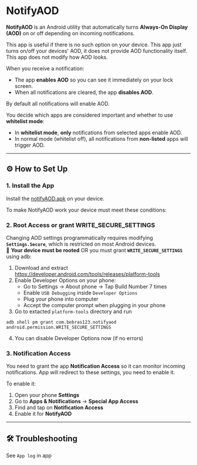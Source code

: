 # NotifyAOD

**NotifyAOD** is an Android utility that automatically turns **Always-On Display (AOD)** on or off
depending on incoming notifications.

This app is useful if there is no such option on your device.
This app just turns on/off your devices' AOD, it does not provide AOD functionality itself.
This app does not modify how AOD looks.

When you receive a notification:

- The app **enables AOD** so you can see it immediately on your lock screen.
- When all notifications are cleared, the app **disables AOD**.

By default all notifications will enable AOD.

You decide which apps are considered important and whether to use **whitelist mode**:

- In **whitelist mode**, **only** notifications from selected apps enable AOD.
- In normal mode (whitelist off), all notifications from **non-listed** apps will trigger AOD.

---

## ⚙️ How to Set Up

### 1. **Install the App**

Install the [notifyAOD.apk](https://github.com/bebras123/notifyaod/blob/main/notifyAOD.apk) on your device.

To make NotifyAOD work your device must meet these conditions:

### 2. **Root Access or grant WRITE_SECURE_SETTINGS**

Changing AOD settings programmatically requires modifying **`Settings.Secure`**, which is restricted
on most Android devices.  
📌 **Your device must be rooted** OR you must grant **`WRITE_SECURE_SETTINGS`** using adb:

1. Download and extract https://developer.android.com/tools/releases/platform-tools
2. Enable Developer Options on your phone:
    * Go to Settings → About phone → Tap Build Number 7 times
    * Enable `USB Debugging` inside `Developer Options`
    * Plug your phone into computer
    * Accept the computer prompt when plugging in your phone
3. Go to extacted `platform-tools` directory and run

```
adb shell pm grant com.bebras123.notifyaod android.permission.WRITE_SECURE_SETTINGS
```

4. You can disable Developer Options now (if no errors)

### 3. **Notification Access**

You need to grant the app **Notification Access** so it can monitor incoming notifications.
App will redirect to these settings, you need to enable it.

To enable it:

1. Open your phone **Settings**
2. Go to **Apps & Notifications** → **Special App Access**
3. Find and tap on **Notification Access**
4. Enable it for **NotifyAOD**

---

## 🛠 Troubleshooting

See `App log` in app



